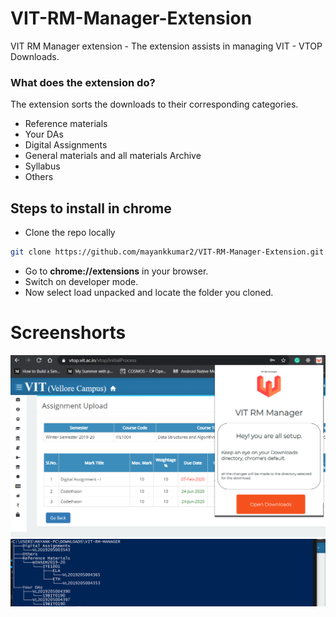 
# VIT-RM-Manager-Extension
VIT RM Manager extension -  The extension assists in managing VIT - VTOP Downloads.
### What does the extension do?
The extension sorts the downloads to their corresponding categories.

- Reference materials
- Your DAs
- Digital Assignments
- General materials and all materials Archive
- Syllabus
- Others

## Steps to install in chrome
- Clone the repo locally
```bash
git clone https://github.com/mayankkumar2/VIT-RM-Manager-Extension.git
```
- Go to <b>chrome://extensions</b> in your browser.
- Switch on developer mode.
- Now select load unpacked and locate the folder you cloned.


# Screenshorts

![](https://github.com/mayankkumar2/readmeFiles/raw/master/Annotation%202020-05-07%20224126.png)
![](https://github.com/mayankkumar2/readmeFiles/raw/master/Annotation%202020-05-07%20224612.png)
